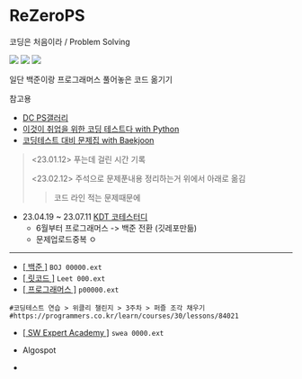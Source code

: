 # ReZeroPS
코딩은 처음이라 / Problem Solving

<img src="https://img.shields.io/badge/github-181717?style=flat&logo=github&logoColor=white"/> <img src="https://img.shields.io/badge/python-3776AB?style=flat&logo=python&logoColor=white"/> <img src="https://img.shields.io/badge/pycharm-000000?style=flat&logo=pycharm&logoColor=white"/>

일단 백준이랑 프로그래머스 풀어놓은 코드 옮기기

참고용
- [DC PS갤러리](https://gall.dcinside.com/mgallery/board/view/?id=ps&no=27&page=1)
- [이것이 취업을 위한 코딩 테스트다 with Python](https://github.com/ndb796/python-for-coding-test)
- [코딩테스트 대비 문제집 with Baekjoon](https://github.com/tony9402/baekjoon)

> <23.01.12>
> 푸는데 걸린 시간 기록
> 
> <23.02.12>
> 주석으로 문제푼내용 정리하는거 위에서 아래로 옮김   
> > 코드 라인 적는 문제때문에

- 23.04.19 ~ 23.07.11 [KDT 코테스터디](https://github.com/Hyuoo/DE_Coding_Study)
  - 6월부터 프로그래머스 -> 백준 전환 (깃레포만듦)
  - 문제업로드중복 ㅇ

- - -

- [[ 백준 ]](https://www.acmicpc.net/)  `BOJ 00000.ext`
- [[ 릿코드 ]](https://leetcode.com/)  `Leet 000.ext`
- [[ 프로그래머스 ]](https://programmers.co.kr/)  `p00000.ext`

```
#코딩테스트 연습 > 위클리 챌린지 > 3주차 > 퍼즐 조각 채우기
#https://programmers.co.kr/learn/courses/30/lessons/84021
```

- [[ SW Expert Academy ]](https://swexpertacademy.com/)  `swea 0000.ext`

- Algospot
- 
